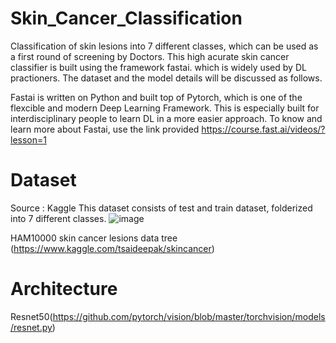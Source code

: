 # Skin_Cancer_Classification
Classification of skin lesions into 7 different classes, which can be used as a first round of screening by Doctors. This high acurate skin cancer classifier is built using the framework fastai. which is widely used by DL practioners. The dataset and the model details will be discussed as follows. 

Fastai is written on Python and built top of Pytorch, which is one of the flexcible and modern Deep Learning Framework. This is especially built for interdisciplinary people to learn DL in a more easier approach. To know and learn more about Fastai, use the link provided https://course.fast.ai/videos/?lesson=1 

# Dataset
Source : Kaggle
This dataset consists of test and train dataset, folderized into 7 different classes. 
![image](https://user-images.githubusercontent.com/47946478/162562094-7d38038e-3bfc-4211-8c72-0fa1d34e7066.png)

HAM10000 skin cancer lesions data tree (https://www.kaggle.com/tsaideepak/skincancer)

# Architecture 
Resnet50(https://github.com/pytorch/vision/blob/master/torchvision/models/resnet.py)
